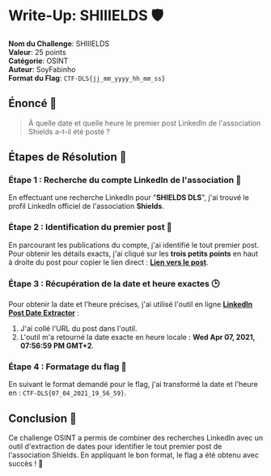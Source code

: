 
# Write-Up: SHIIIELDS 🛡️

**Nom du Challenge**: SHIIIELDS  
**Valeur**: 25 points  
**Catégorie**: OSINT  
**Auteur**: SoyFabinho  
**Format du Flag**: `CTF-DLS{jj_mm_yyyy_hh_mm_ss}`  

## Énoncé 📝

> À quelle date et quelle heure le premier post LinkedIn de l'association Shields a-t-il été posté ?

## Étapes de Résolution 🚀

### Étape 1 : Recherche du compte LinkedIn de l'association 📲
En effectuant une recherche LinkedIn pour "**SHIELDS DLS**", j'ai trouvé le profil LinkedIn officiel de l'association **Shields**.

### Étape 2 : Identification du premier post 📜
En parcourant les publications du compte, j'ai identifié le tout premier post. Pour obtenir les détails exacts, j'ai cliqué sur les **trois petits points** en haut à droite du post pour copier le lien direct :
**[Lien vers le post](https://www.linkedin.com/posts/shields-dls_salut-jeune-padawan-de-la-s%C3%A9curit%C3%A9-en-ces-activity-6785621428499730432-lt_8?utm_source=share&utm_medium=member_desktop)**.

### Étape 3 : Récupération de la date et heure exactes 🕒
Pour obtenir la date et l'heure précises, j'ai utilisé l'outil en ligne **[LinkedIn Post Date Extractor](https://trevorfox.com/linkedin-post-date-extractor.html)** :
1. J'ai collé l'URL du post dans l'outil.
2. L'outil m'a retourné la date exacte en heure locale : **Wed Apr 07, 2021, 07:56:59 PM GMT+2**.

### Étape 4 : Formatage du flag 📝
En suivant le format demandé pour le flag, j'ai transformé la date et l'heure en : `CTF-DLS{07_04_2021_19_56_59}`.

## Conclusion 🎉
Ce challenge OSINT a permis de combiner des recherches LinkedIn avec un outil d'extraction de dates pour identifier le tout premier post de l'association Shields. En appliquant le bon format, le flag a été obtenu avec succès ! 🎊
